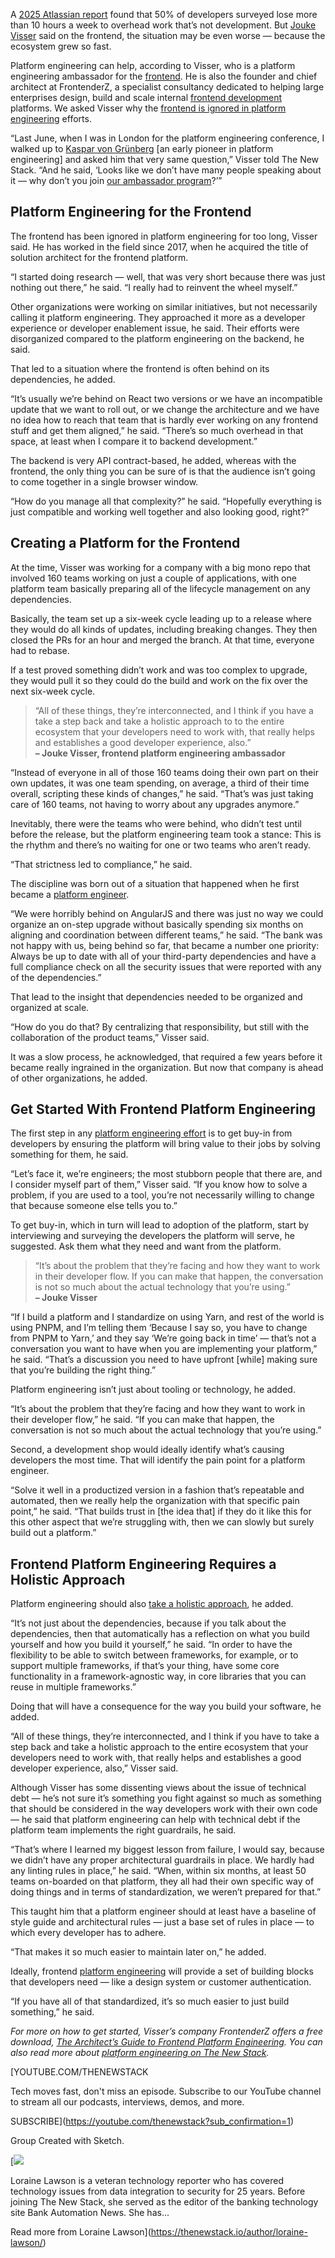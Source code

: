 A [2025 Atlassian report](https://www.atlassian.com/blog/developer/developer-experience-report-2025) found that 50% of developers surveyed lose more than 10 hours a week to overhead work that’s not development. But [Jouke Visser](https://www.linkedin.com/in/joukevisser/) said on the frontend, the situation may be even worse — because the ecosystem grew so fast.

Platform engineering can help, according to Visser, who is a platform engineering ambassador for the [frontend](https://roadmap.sh/frontend). He is also the founder and chief architect at FrontenderZ, a specialist consultancy dedicated to helping large enterprises design, build and scale internal [frontend development](https://thenewstack.io/introduction-to-frontend-development) platforms. We asked Visser why the [frontend is ignored in platform engineering](https://platformengineering.org/blog/your-platform-has-a-frontend-blind-spot) efforts.

“Last June, when I was in London for the platform engineering conference, I walked up to [Kaspar von Grünberg](https://www.linkedin.com/in/kvgruenberg/?originalSubdomain=de) [an early pioneer in platform engineering] and asked him that very same question,” Visser told The New Stack. “And he said, ‘Looks like we don’t have many people speaking about it — why don’t you join [our ambassador program](https://platformengineering.org/ambassador-program)?’”

## Platform Engineering for the Frontend

The frontend has been ignored in platform engineering for too long, Visser said. He has worked in the field since 2017, when he acquired the title of solution architect for the frontend platform.

“I started doing research — well, that was very short because there was just nothing out there,” he said. “I really had to reinvent the wheel myself.”

Other organizations were working on similar initiatives, but not necessarily calling it platform engineering. They approached it more as a developer experience or developer enablement issue, he said. Their efforts were disorganized compared to the platform engineering on the backend, he said.

That led to a situation where the frontend is often behind on its dependencies, he added.

“It’s usually we’re behind on React two versions or we have an incompatible update that we want to roll out, or we change the architecture and we have no idea how to reach that team that is hardly ever working on any frontend stuff and get them aligned,” he said. “There’s so much overhead in that space, at least when I compare it to backend development.”

The backend is very API contract-based, he added, whereas with the frontend, the only thing you can be sure of is that the audience isn’t going to come together in a single browser window.

“How do you manage all that complexity?” he said. “Hopefully everything is just compatible and working well together and also looking good, right?”

## Creating a Platform for the Frontend

At the time, Visser was working for a company with a big mono repo that involved 160 teams working on just a couple of applications, with one platform team basically preparing all of the lifecycle management on any dependencies.

Basically, the team set up a six-week cycle leading up to a release where they would do all kinds of updates, including breaking changes. They then closed the PRs for an hour and merged the branch. At that time, everyone had to rebase.

If a test proved something didn’t work and was too complex to upgrade, they would pull it so they could do the build and work on the fix over the next six-week cycle.

> “All of these things, they’re interconnected, and I think if you have a take a step back and take a holistic approach to to the entire ecosystem that your developers need to work with, that really helps and establishes a good developer experience, also.”  
> **– Jouke Visser, frontend platform engineering ambassador**

“Instead of everyone in all of those 160 teams doing their own part on their own updates, it was one team spending, on average, a third of their time overall, scripting these kinds of changes,” he said. “That’s was just taking care of 160 teams, not having to worry about any upgrades anymore.”

Inevitably, there were the teams who were behind, who didn’t test until before the release, but the platform engineering team took a stance: This is the rhythm and there’s no waiting for one or two teams who aren’t ready.

“That strictness led to compliance,” he said.

The discipline was born out of a situation that happened when he first became a [platform engineer](https://thenewstack.io/tips-for-building-a-platform-engineering-discipline-that-lasts/).

“We were horribly behind on AngularJS and there was just no way we could organize an on-step upgrade without basically spending six months on aligning and coordination between different teams,” he said. “The bank was not happy with us, being behind so far, that became a number one priority: Always be up to date with all of your third-party dependencies and have a full compliance check on all the security issues that were reported with any of the dependencies.”

That lead to the insight that dependencies needed to be organized and organized at scale.

“How do you do that? By centralizing that responsibility, but still with the collaboration of the product teams,” Visser said.

It was a slow process, he acknowledged, that required a few years before it became really ingrained in the organization. But now that company is ahead of other organizations, he added.

## Get Started With Frontend Platform Engineering

The first step in any [platform engineering effort](https://thenewstack.io/platform-engineering/platform-engineering-what-is-it-and-who-does-it/) is to get buy-in from developers by ensuring the platform will bring value to their jobs by solving something for them, he said.

“Let’s face it, we’re engineers; the most stubborn people that there are, and I consider myself part of them,” Visser said. “If you know how to solve a problem, if you are used to a tool, you’re not necessarily willing to change that because someone else tells you to.”

To get buy-in, which in turn will lead to adoption of the platform, start by interviewing and surveying the developers the platform will serve, he suggested. Ask them what they need and want from the platform.

> “It’s about the problem that they’re facing and how they want to work in their developer flow. If you can make that happen, the conversation is not so much about the actual technology that you’re using.”  
> **– Jouke Visser**

“If I build a platform and I standardize on using Yarn, and rest of the world is using PNPM, and I’m telling them ‘Because I say so, you have to change from PNPM to Yarn,’ and they say ‘We’re going back in time’ — that’s not a conversation you want to have when you are implementing your platform,” he said. “That’s a discussion you need to have upfront [while] making sure that you’re building the right thing.”

Platform engineering isn’t just about tooling or technology, he added.

“It’s about the problem that they’re facing and how they want to work in their developer flow,” he said. “If you can make that happen, the conversation is not so much about the actual technology that you’re using.”

Second, a development shop would ideally identify what’s causing developers the most time. That will identify the pain point for a platform engineer.

“Solve it well in a productized version in a fashion that’s repeatable and automated, then we really help the organization with that specific pain point,” he said. “That builds trust in [the idea that] if they do it like this for this other aspect that we’re struggling with, then we can slowly but surely build out a platform.”

## Frontend Platform Engineering Requires a Holistic Approach

Platform engineering should also [take a holistic approach](https://thenewstack.io/port-platform-engineering-can-be-the-first-step-in-system-automation/), he added.

“It’s not just about the dependencies, because if you talk about the dependencies, then that automatically has a reflection on what you build yourself and how you build it yourself,” he said. “In order to have the flexibility to be able to switch between frameworks, for example, or to support multiple frameworks, if that’s your thing, have some core functionality in a framework-agnostic way, in core libraries that you can reuse in multiple frameworks.”

Doing that will have a consequence for the way you build your software, he added.

“All of these things, they’re interconnected, and I think if you have to take a step back and take a holistic approach to the entire ecosystem that your developers need to work with, that really helps and establishes a good developer experience, also,” Visser said.

Although Visser has some dissenting views about the issue of technical debt — he’s not sure it’s something you fight against so much as something that should be considered in the way developers work with their own code — he said that platform engineering can help with technical debt if the platform team implements the right guardrails, he said.

“That’s where I learned my biggest lesson from failure, I would say, because we didn’t have any proper architectural guardrails in place. We hardly had any linting rules in place,” he said. “When, within six months, at least 50 teams on-boarded on that platform, they all had their own specific way of doing things and in terms of standardization, we weren’t prepared for that.”

This taught him that a platform engineer should at least have a baseline of style guide and architectural rules — just a base set of rules in place — to which every developer has to adhere.

“That makes it so much easier to maintain later on,” he added.

Ideally, frontend [platform engineering](https://thenewstack.io/ebooks/platform-engineering/platform-engineering-what-you-need-to-know-now/) will provide a set of building blocks that developers need — like a design system or customer authentication.

“If you have all of that standardized, it’s so much easier to just build something,” he said.

*For more on how to get started, Visser’s company FrontenderZ offers a free download, [The Architect’s Guide to Frontend Platform Engineering](https://www.frontenderz.io/download-the-architects-guide-to-frontend-platform-engineering). You can also read more about [platform engineering on The New Stack](https://thenewstack.io/platform-engineering/).*

[YOUTUBE.COM/THENEWSTACK

Tech moves fast, don't miss an episode. Subscribe to our YouTube
channel to stream all our podcasts, interviews, demos, and more.

SUBSCRIBE](https://youtube.com/thenewstack?sub_confirmation=1)

Group
Created with Sketch.

[![](https://thenewstack.io/wp-content/uploads/2023/08/4de88b83-4756312a-326a38b7-lorainelawson2-600x600-1-600x600.jpeg)

Loraine Lawson is a veteran technology reporter who has covered technology issues from data integration to security for 25 years. Before joining The New Stack, she served as the editor of the banking technology site Bank Automation News. She has...

Read more from Loraine Lawson](https://thenewstack.io/author/loraine-lawson/)